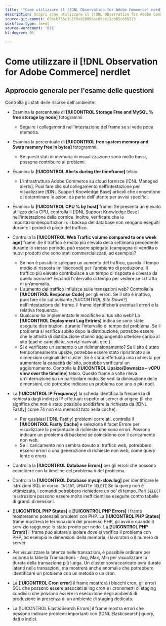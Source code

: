 ```yaml
---
title: '"Come utilizzare il [!DNL Observation for Adobe Commerce] nerdlet"'
description: Scopri come utilizzare il [!DNL Observation for Adobe Commerce] nerdlet.
source-git-commit: 69bcb755c3c1f9a820856ac69ce12eb85c686213
workflow-type: tm+mt
source-wordcount: '631'
ht-degree: 0%

---
```


# Come utilizzare il [!DNL Observation for Adobe Commerce] nerdlet

## Approccio generale per l&#39;esame delle questioni

Controlla gli stati delle risorse dell&#39;ambiente:

* Esamina la percentuale di **[!UICONTROL Storage Free and MySQL % free storage by node]** fotogrammi.

   * Seguire i collegamenti nell&#39;intestazione del frame se si vede poca memoria.

* Esamina la percentuale di **[!UICONTROL free system memory and Swap memory free in bytes]** fotogrammi.

   * Se questi stati di memoria di visualizzazione sono molto bassi, possono contribuire ai problemi.

* Esamina la **[!UICONTROL Alerts during the timeframe]** telaio.

   * L’infrastruttura Adobe Commerce su cloud fornisce [!DNL Managed alerts]. Puoi fare clic sul collegamento nell’intestazione per visualizzare [!DNL Support Knowledge Base] articoli che consentono di determinare le azioni da parte dell&#39;utente per avvisi specifici.

* Esamina la **[!UICONTROL CPU % by host]** frame: Se presenta un elevato utilizzo della CPU, controlla il [!DNL Support Knowledge Base] nell&#39;intestazione della cornice. Inoltre, verificare che le importazioni/esportazioni o i backup del database non vengano eseguiti durante i periodi di picco del traffico.

* Controlla la **[!UICONTROL Web Traffic volume compared to one week ago]** frame: Se il traffico è molto più elevato della settimana precedente durante lo stesso periodo, può essere spiegato (campagna di vendita o nuovi prodotti che sono stati commercializzati, ad esempio)?
   * Se non è possibile spiegare un aumento del traffico, guarda il tempo medio di risposta (millisecondi) per l&#39;ambiente di produzione. Il traffico più elevato contribuisce a un tempo di risposta è diverso da quello normale? Espandi l’intervallo di tempo per vedere se si tratta di un’anomalia.
   * L’aumento del traffico influisce sulle transazioni web? Controlla la **[!UICONTROL Response Code]** per gli errori. Se il sito è inattivo, puoi fare clic sul pulsante *[!UICONTROL Site Down?]* nell&#39;intestazione del frame. Il frame identificherà eventuali errori e la relativa frequenza.
   * Qualcuno ha implementato le modifiche al tuo sito web? La **[!UICONTROL Deployment Log Entries]** indica se sono state eseguite distribuzioni durante l’intervallo di tempo del problema. Se il problema si verifica subito dopo la distribuzione, potrebbe essere che le attività di distribuzione stanno aggiungendo ulteriore carico al sito (cache cancellate, servizi riavviati, ecc.).
   * Si è verificato un aumento o un ridimensionamento? Se il sito è stato temporaneamente upsize, potrebbe essere stato ripristinato alle dimensioni originali del cluster. Se è stata effettuata una richiesta per aumentare la capacità del sito, potrebbe verificarsi un aggiornamento. Controlla la **[!UICONTROL Upsize/Downsize – vCPU view over the timeline]** telaio. Questo frame a volte rileva un&#39;interruzione su un particolare nodo. Se vedi la diminuzione delle dimensioni, ciò potrebbe indicare un problema con uno o più nodi.

* La **[!UICONTROL IP Frequency]** la scheda identifica la frequenza di richiesta dagli indirizzi IP effettuati rispetto ai server di origine (il che significa che non è stato possibile soddisfare la richiesta da [!DNL Fastly] come 74 non era memorizzato nella cache).

   * Per qualsiasi [!DNL Fastly] problemi correlati, controlla il **[!UICONTROL Fastly Cache]** e seleziona il facet Errore per visualizzare la percentuale di richieste che sono errori. Possono indicare un problema di backend se coincidono con il caricamento non web.
   * Se il caricamento non sembra dovuto al traffico web, potrebbero esserci errori o una generazione di richieste non web, come query lente o crons.

* Controlla la **[!UICONTROL Database Errors]** per gli errori che possono coincidere con la timeline del problema o del problema.
* Controlla la **[!UICONTROL Database mysql-slow.log]** per identificare le istruzioni SQL in corso. `INSERT`, `UPDATE`e `DELETE` Se la query non è ottimizzata, i comandi potrebbero richiedere un po&#39; di tempo. Pari `SELECT` le istruzioni possono essere molto inefficienti se eseguite contro tabelle di grandi dimensioni.
* **[!UICONTROL PHP States]** e **[!UICONTROL PHP Errors]** I frame mostreranno potenziali problemi con PHP. La **[!UICONTROL PHP States]** frame mostrerà le terminazioni del processo PHP, gli avvii e quando il servizio raggiunge lo stato pronto per nodo. La **[!UICONTROL PHP Errors]** Il frame può aiutare a isolare dove si verifica il problema con PHP, ad esempio le dimensioni della memoria, i lavoratori o il numero di server.
* Per visualizzare la latenza nelle transazioni, è possibile ordinare per colonna la tabella Transactions - Avg, Max, Min per visualizzare la durata della transazione più lunga. Un cluster sovraccaricato avrà durate latenti nelle transazioni, ma mostrerà anche anomalie che potrebbero identificare un problema con un metodo o un cron.
* La **[!UICONTROL Cron error]** il frame mostrerà i blocchi cron, gli errori SQL che possono essere associati ai log cron e i cronometri di staging condivisi che possono essere in esecuzione negli ambienti di produzione in presenza di un ambiente di staging dedicato.
* La [!UICONTROL ElasticSearch Errors] il frame mostra errori che possono indicare problemi importanti con [!DNL Elasticsearch] query, dati o indici.
